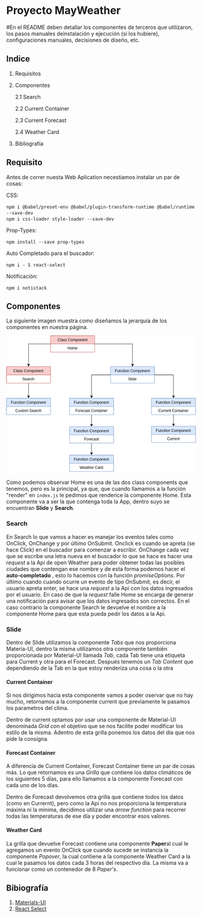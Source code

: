 # Proyecto MayWeather

#En el README deben detallar los componentes de terceros que utilizaron, los pasos manuales deinstalación y ejecución (si los hubiere), configuraciones manuales, decisiones de diseño, etc.

## Indice 

1. Requisitos 

2. Componentes

    2.1 Search

    2.2 Current Container

    2.3 Current Forecast 

    2.4 Weather Card

3. Bibliografía 

## Requisito
Antes de correr nuesta Web Aplication necestiamos instalar un par de cosas:

CSS:
```
npm i @babel/preset-env @babel/plugin-transform-runtime @babel/runtime --save-dev
npm i css-loader style-loader --save-dev
```

Prop-Types:
```
npm install --save prop-types
```

Auto Completado para el buscador:
```
npm i - S react-select
```

Notificación:
```
npm i notistack
```

## Componentes
La siguiente imagen muestra como diseñamos la jerarquía de los componentes en nuestra página.

![jerarquíaComponentes](/diagramas/arbolComponentes.png)

Como podemos observar Home es una de las dos class components que tenemos, pero es la principal, ya que, que cuando llamamos a la función "render" en ``index.js`` le pedimos que renderice la componente Home. Esta componente va a ser la que contenga toda la App, dentro suyo se encuentran **Slide** y **Search**.

### Search 

En Search lo que vamos a hacer es manejar los eventos tales como OnClick, OnChange y por último OnSubmit. Onclick es cuando se apreta (se hace Click) en el buscador para comenzar a escribir. OnChange cada vez que se escribe una letra nueva en el buscador lo que se hace es hacer una *request* a la Api de open Weather para poder obtener todas las posibles ciudades que contengan ese nombre y de esta forma podemos hacer el **auto-completado** , esto lo hacemos con la función *promiseOptions*. Por último cuando cuando ocurre un evento de tipo OnSubmit, es decir, el usuario apreta enter, se hace una *request* a la Api con los datos ingresados por el usuario. En caso de que la *request* falle Home se encarga de generar una notificación para avisar que los datos ingresados son correctos. En el caso contrario la componente Search le devuelve el nombre a la componente Home para que esta pueda pedir los datos a la Api.

### Slide 

Dentro de Slide utilizamos  la componente *Tabs* que nos proporciona Materia-UI, dentro la misma utilizamos otra componente también proporcionada por Material-UI llamada *Tab*, cada Tab tiene una etiqueta para Current y otra para el Forecast. Después tenemos un *Tab Content* que dependiendo de la Tab en la que estoy renderiza una cosa o la otra 

#### Current Container

Si nos dirigimos hacía esta componente vamos a poder oservar que no hay mucho, retornamos a la componente current que previamente le pasamos los parametros del clima.

Dentro de current optamos por usar una componente de Material-UI denominada *Grid* con el objetivo que se nos facilite poder modificar los estilo de la misma. Adentro de esta grilla ponemos los datos del día que nos pide la consigna.


#### Forecast Container

A diferencia de Current Container, Forecast Container tiene un par de cosas más. Lo que retornamos es una *Grilla* que contiene los datos climáticos de los siguientes 5 días, para ello llamamos a la componente Forecast con cada uno de los días.

Dentro de Forecast devolvemos otra grilla que contiene todos los datos (como en Currernt), pero como la Api no nos proporciona la temperatura máxima ni la mínima, decidimos utilizar una *arrow function* para recorrer todas las temperaturas de ese día y poder encontrar esos valores.

#### Weather Card

La grilla que devuelve Forecast contiene una componente **Paper**al cual le agregamos un evento OnClick
que cuando sucede se instancia la componente *Popover*, la cual contiene a la componente Weather Card 
a la cual le pasamos los datos cada 3 horas del respectivo día. La misma va a funcionar como un contenedor de 8 *Paper's*.

## Bibiografía 

1. [Materials-UI](https://material-ui.com/)
2. [React Select](https://github.com/JedWatson/react-select)
